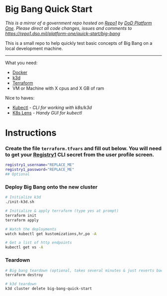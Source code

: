 # Big Bang Quick Start

_This is a mirror of a government repo hosted on [Repo1](https://repo1.dso.mil/) by  [DoD Platform One](http://p1.dso.mil/).  Please direct all code changes, issues and comments to https://repo1.dso.mil/platform-one/quick-start/big-bang_

This is a small repo to help quickly test basic concepts of Big Bang on a local development machine.

---

What you need:
- [Docker](https://docs.docker.com/get-started/)
- [k3d](https://github.com/rancher/k3d)
- [Terraform](https://learn.hashicorp.com/tutorials/terraform/install-cli)
- VM or Machine with X cpus and X GB of ram

Nice to haves:
- [Kubectl](https://kubernetes.io/docs/tasks/tools/) - _CLI for working with k8s/k3d_
- [K8s Lens](https://k8slens.dev/) - _Handy GUI for kubectl_

# Instructions

### Create the file `terraform.tfvars` and fill out below.   You will need to get your [Registry1](http://registry1.dso.mil/) CLI secret from the user profile screen.

```bash
registry1_username="REPLACE_ME"
registry1_password="REPLACE_ME"
## Optional

```

### Deploy Big Bang onto the new cluster

```bash
# Initialize k3d
./init-k3d.sh

# Initialize & apply terraform (type yes at prompt)
terraform init
terraform apply

# Watch the deployments
watch kubectl get kustomizations,hr,po -A

# Get a list of http endpoints
kubectl get vs -A
```

### Teardown

```bash
# Big bang teardown (optional, takes several minutes & just reverts back to an empty cluster)
terraform destroy

# k3d teardown
k3d cluster delete big-bang-quick-start
```
